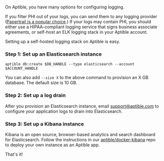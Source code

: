 On Aptible, you have many options for configuring logging. 

If you filter PHI out of your logs, you can send them to any logging provider ([Papertrail is a popular choice](/topics/paas/how-to-set-up-papertrail).) If your logs may contain PHI, you should either use a HIPAA-compliant logging service that signs business associate agreements, or self-host an ELK logging stack in your Aptible account.

Setting up a self-hosted logging stack on Aptible is easy. 

### Step 1: Set up an Elasticsearch instance

    aptible db:create $DB_HANDLE --type elasticsearch --account $ACCOUNT_HANDLE

You can also add `--size X` to the above command to provision an X GB database. The default size is 10 GB.

### Step 2: Set up a log drain

After you provision an Elasticsearch instance, email [support@aptible.com](mailto:support@aptible.com) to configure your application logs to drain into  Elasticsearch. 

### Step 3: Set up a Kibana instance

Kibana is an open source, browser-based analytics and search dashboard for Elasticsearch. Follow the instructions in our [aptible/docker-kibana](https://github.com/aptible/docker-kibana) repo to deploy your own instance as an Aptible app.

That's it!
